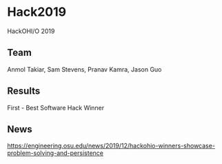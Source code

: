 # Hack2019
HackOHI/O 2019

## Team
Anmol Takiar, Sam Stevens, Pranav Kamra, Jason Guo

## Results
First - Best Software Hack Winner

## News
https://engineering.osu.edu/news/2019/12/hackohio-winners-showcase-problem-solving-and-persistence
